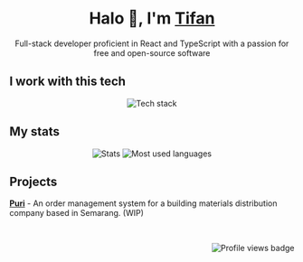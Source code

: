 <h1 align="center">Halo 👋, I'm <a href="https://tifan.me/">Tifan</a></h1>

<p align="center">
  Full-stack developer proficient in React and TypeScript with a passion for free and open-source software
</p>

<h2>I work with this tech</h2>
<p align="center">
  <picture>
    <!--
    shortened from: https://skillicons.dev/icons?i=typescript,react,firebase,googlecloud,deno,nodejs,linux,bash&theme=dark
    because it seems that `srcset` stopped reading the URL past the comma. As a result, it only read TypeScript and ignored the rest of the URL. 
    -->
    <source
      srcset="https://shorturl.at/admKY"
      media="(prefers-color-scheme: dark)"
    />
    <img
      alt="Tech stack"
      src="https://skillicons.dev/icons?i=typescript,react,firebase,googlecloud,deno,nodejs,linux,bash&theme=light"
    />
  </picture>
</p>

<h2>My stats</h2>
<p align="center">
  <picture>
    <source
      srcset="https://github-readme-stats.vercel.app/api?username=tifandotme&show_icons=true&hide_rank=true&custom_title=Stats&hide=issues&count_private=true&hide_border=true&theme=github_dark&disable_animations=true"
      media="(prefers-color-scheme: dark)"
    />
    <img
      alt="Stats"
      src="https://github-readme-stats.vercel.app/api?username=tifandotme&show_icons=true&hide_rank=true&custom_title=Stats&hide=issues&count_private=true&hide_border=true&theme=github_light&disable_animations=true"
    />
  </picture>

  <picture>
    <source
      srcset="https://github-readme-stats.vercel.app/api/top-langs/?username=tifandotme&layout=compact&theme=github_dark&disable_animations=true&hide_border=true"
      media="(prefers-color-scheme: dark)"
    />
    <img
      alt="Most used languages"
      src="https://github-readme-stats.vercel.app/api/top-langs/?username=tifandotme&layout=compact&theme=github_light&disable_animations=true&hide_border=true"
    />
  </picture>
</p>

<h2>Projects</h2>

**[Puri](https://github.com/tifandotme/puri)** - An order management system for a building materials distribution company based in Semarang. (WIP)

<br>
<p align="right">
  <picture>
    <img
      alt="Profile views badge"
      src="https://komarev.com/ghpvc/?username=tifandotme&style=flat-square"
    />
  </picture>
</p>



<!--
<details>
  <summary>My GPG public key</summary>
  
  ```
  -----BEGIN PGP PUBLIC KEY BLOCK-----

  mDMEZCxEZhYJKwYBBAHaRw8BAQdAllwYRWTdeJ+XeIlDVX3091ddROl45//hTYrp
  wzjyZty0F1RpZmFuIDx0aWZhbkBwcm90b24ubWU+iJMEExYKADsWIQSBdrle4w53
  hGWeb95ZkJIMsOl/HgUCZCxEZgIbAwULCQgHAgIiAgYVCgkICwIEFgIDAQIeBwIX
  gAAKCRBZkJIMsOl/HsInAQCToy99q4KzzZE9FWikL6m1RO6tRoCUjJhkZM5+QYqs
  7wD/YEDMgyp+mCrESqaTYGZ4casEXAvrX0Mmjrptpo5z7wq4OARkLERmEgorBgEE
  AZdVAQUBAQdAgpFLbsCekZ13+dGRR+gOwkt6YjsDq3KOE/RYtaVo4XoDAQgHiHgE
  GBYKACAWIQSBdrle4w53hGWeb95ZkJIMsOl/HgUCZCxEZgIbDAAKCRBZkJIMsOl/
  Hs45AQDTW8c/YSifLigUlYUQTPUyiC4ZxReGvvYOyGvPEC5XggD/ZuCAw3J2SiFX
  F54URvoJyaoIg4skAf7bcU29i6BSeg4=
  =4fq2
  -----END PGP PUBLIC KEY BLOCK-----
  ```
</details>


https://github.blog/changelog/2022-05-19-specify-theme-context-for-images-in-markdown-beta/

Skillicons soon-to-be-added icons:
prisma,tailwindcss,astro,sentry,nextjs,planetscale,postgress,postman,rabbitmq,redis,wasm

Notable stats:
- https://git.io/streak-stats
- https://www.githubtrends.io/wrapped/tifandotme
- https://github.com/gautamkrishnar/blog-post-workflow

TODO: Add WakaTime stats once I have decent amount of data
-->
